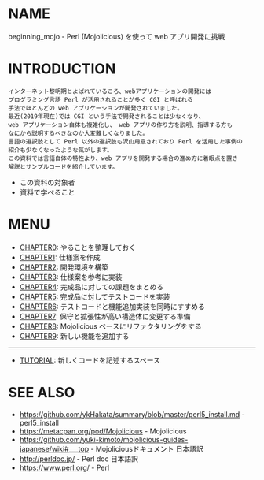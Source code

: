 # NAME

beginning_mojo - Perl (Mojolicious) を使って web アプリ開発に挑戦

# INTRODUCTION

```
インターネット黎明期とよばれているころ、webアプリケーションの開発には
プログラミング言語 Perl が活用されることが多く CGI と呼ばれる
手法でほとんどの web アプリケーションが開発されていました。
最近(2019年現在)では CGI という手法で開発されることは少なくなり、
web アプリケーション自体も複雑化し、 web アプリの作り方を説明、指導する方も
なにから説明するべきなのか大変難しくなりました。
言語の選択肢として Perl 以外の選択肢も沢山用意されており Perl を活用した事例の
紹介も少なくなったような気がします。
この資料では言語自体の特性より、web アプリを開発する場合の進め方に着眼点を置き
解説とサンプルコードを紹介しています。
```

- この資料の対象者
- 資料で学べること

# MENU

- [CHAPTER0](/chapter0): やることを整理しておく
- [CHAPTER1](/chapter1): 仕様案を作成
- [CHAPTER2](/chapter2): 開発環境を構築
- [CHAPTER3](/chapter3): 仕様案を参考に実装
- [CHAPTER4](/chapter4): 完成品に対しての課題をまとめる
- [CHAPTER5](/chapter5): 完成品に対してテストコードを実装
- [CHAPTER6](/chapter6): テストコードと機能追加実装を同時にすすめる
- [CHAPTER7](/chapter7): 保守と拡張性が高い構造体に変更する準備
- [CHAPTER8](/chapter8): Mojolicious ベースにリファクタリングをする
- [CHAPTER9](/chapter9): 新しい機能を追加する

---

- [TUTORIAL](/tutorial): 新しくコードを記述するスペース

# SEE ALSO

- <https://github.com/ykHakata/summary/blob/master/perl5_install.md> - perl5_install
- <https://metacpan.org/pod/Mojolicious> - Mojolicious
- <https://github.com/yuki-kimoto/mojolicious-guides-japanese/wiki#___top> - Mojoliciousドキュメント 日本語訳
- <http://perldoc.jp/> - Perl doc 日本語訳
- <https://www.perl.org/> - Perl
